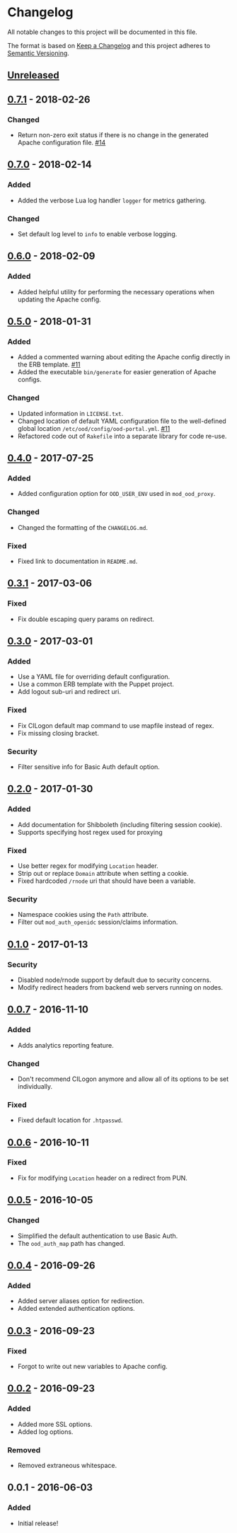 # Changelog

All notable changes to this project will be documented in this file.

The format is based on [Keep a Changelog](http://keepachangelog.com/en/1.0.0/)
and this project adheres to [Semantic Versioning](http://semver.org/spec/v2.0.0.html).

## [Unreleased]

## [0.7.1] - 2018-02-26
### Changed
- Return non-zero exit status if there is no change in the generated Apache
  configuration file.
  [#14](https://github.com/OSC/ood-portal-generator/issues/14)

## [0.7.0] - 2018-02-14
### Added
- Added the verbose Lua log handler `logger` for metrics gathering.

### Changed
- Set default log level to `info` to enable verbose logging.

## [0.6.0] - 2018-02-09
### Added
- Added helpful utility for performing the necessary operations when updating
  the Apache config.

## [0.5.0] - 2018-01-31
### Added
- Added a commented warning about editing the Apache config directly in the ERB
  template. [#11](https://github.com/OSC/ood-portal-generator/issues/11)
- Added the executable `bin/generate` for easier generation of Apache configs.

### Changed
- Updated information in `LICENSE.txt`.
- Changed location of default YAML configuration file to the well-defined
  global location `/etc/ood/config/ood-portal.yml`.
  [#11](https://github.com/OSC/ood-portal-generator/issues/11)
- Refactored code out of `Rakefile` into a separate library for code re-use.

## [0.4.0] - 2017-07-25
### Added
- Added configuration option for `OOD_USER_ENV` used in `mod_ood_proxy`.

### Changed
- Changed the formatting of the `CHANGELOG.md`.

### Fixed
- Fixed link to documentation in `README.md`.

## [0.3.1] - 2017-03-06
### Fixed
- Fix double escaping query params on redirect.

## [0.3.0] - 2017-03-01
### Added
- Use a YAML file for overriding default configuration.
- Use a common ERB template with the Puppet project.
- Add logout sub-uri and redirect uri.

### Fixed
- Fix CILogon default map command to use mapfile instead of regex.
- Fix missing closing bracket.

### Security
- Filter sensitive info for Basic Auth default option.

## [0.2.0] - 2017-01-30
### Added
- Add documentation for Shibboleth (including filtering session cookie).
- Supports specifying host regex used for proxying

### Fixed
- Use better regex for modifying `Location` header.
- Strip out or replace `Domain` attribute when setting a cookie.
- Fixed hardcoded `/rnode` uri that should have been a variable.

### Security
- Namespace cookies using the `Path` attribute.
- Filter out `mod_auth_openidc` session/claims information.

## [0.1.0] - 2017-01-13

### Security
- Disabled node/rnode support by default due to security concerns.
- Modify redirect headers from backend web servers running on nodes.

## [0.0.7] - 2016-11-10
### Added
- Adds analytics reporting feature.

### Changed
- Don't recommend CILogon anymore and allow all of its options to be set
  individually.

### Fixed
- Fixed default location for `.htpasswd`.

## [0.0.6] - 2016-10-11
### Fixed
- Fix for modifying `Location` header on a redirect from PUN.

## [0.0.5] - 2016-10-05
### Changed
- Simplified the default authentication to use Basic Auth.
- The `ood_auth_map` path has changed.

## [0.0.4] - 2016-09-26
### Added
- Added server aliases option for redirection.
- Added extended authentication options.

## [0.0.3] - 2016-09-23
### Fixed
- Forgot to write out new variables to Apache config.

## [0.0.2] - 2016-09-23
### Added
- Added more SSL options.
- Added log options.

### Removed
- Removed extraneous whitespace.

## 0.0.1 - 2016-06-03
### Added
- Initial release!

[Unreleased]: https://github.com/OSC/ood-portal-generator/compare/v0.7.1...HEAD
[0.7.1]: https://github.com/OSC/ood-portal-generator/compare/v0.7.0...v0.7.1
[0.7.0]: https://github.com/OSC/ood-portal-generator/compare/v0.6.0...v0.7.0
[0.6.0]: https://github.com/OSC/ood-portal-generator/compare/v0.5.0...v0.6.0
[0.5.0]: https://github.com/OSC/ood-portal-generator/compare/v0.4.0...v0.5.0
[0.4.0]: https://github.com/OSC/ood-portal-generator/compare/v0.3.1...v0.4.0
[0.3.1]: https://github.com/OSC/ood-portal-generator/compare/v0.3.0...v0.3.1
[0.3.0]: https://github.com/OSC/ood-portal-generator/compare/v0.2.0...v0.3.0
[0.2.0]: https://github.com/OSC/ood-portal-generator/compare/v0.1.0...v0.2.0
[0.1.0]: https://github.com/OSC/ood-portal-generator/compare/v0.0.7...v0.1.0
[0.0.7]: https://github.com/OSC/ood-portal-generator/compare/v0.0.6...v0.0.7
[0.0.6]: https://github.com/OSC/ood-portal-generator/compare/v0.0.5...v0.0.6
[0.0.5]: https://github.com/OSC/ood-portal-generator/compare/v0.0.4...v0.0.5
[0.0.4]: https://github.com/OSC/ood-portal-generator/compare/v0.0.3...v0.0.4
[0.0.3]: https://github.com/OSC/ood-portal-generator/compare/v0.0.2...v0.0.3
[0.0.2]: https://github.com/OSC/ood-portal-generator/compare/v0.0.1...v0.0.2
